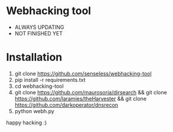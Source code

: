 # Webhacking tool

* ALWAYS UPDATING
* NOT FINISHED YET

# Installation

1. git clone https://github.com/senseIess/webhacking-tool
2. pip install -r requirements.txt
3. cd webhacking-tool
4. git clone https://github.com/maurosoria/dirsearch && git clone https://github.com/laramies/theHarvester && git clone https://github.com/darkoperator/dnsrecon 
5. python webh.py

happy hacking :)



